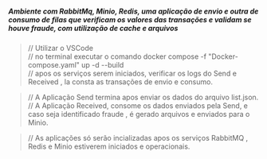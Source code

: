 
<h5>Ambiente com RabbitMq, Minio, Redis, uma aplicação de envio e outra de consumo de filas que verificam os valores das transações e validam se houve fraude, com utilização de cache e arquivos </h5>

>// Utilizar o VSCode <br>
>// no terminal executar o comando docker compose -f "Docker-compose.yaml" up -d --build <br>
>// apos os serviços serem iniciados, verificar os logs do Send e Received , la consta as transações de envio e consumo. <br>

>// A Aplicação Send termina apos enviar os dados do arquivo list.json. <br>
>// A Aplicação Received, consome os dados enviados pela Send, e caso seja identificado fraude , é gerado arquivos e enviados para o Minio. <br>

>// As aplicações só serão incializadas apos os serviços RabbitMQ , Redis e Minio estiverem iniciados e operacionais.<br>
